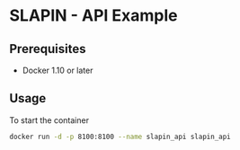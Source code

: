 # SLAPIN - API Example

## Prerequisites
-   Docker 1.10 or later

## Usage

To start the container

```bash
docker run -d -p 8100:8100 --name slapin_api slapin_api
```
